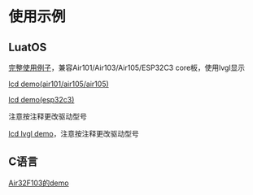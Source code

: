 # 使用示例

## LuatOS

[完整使用例子](https://gitee.com/openLuat/LuatOS/tree/master/script/turnkey/lcd-0.96-lvgl)，兼容Air101/Air103/Air105/ESP32C3 core板，使用lvgl显示

[lcd demo(air101/air105/air105)](https://gitee.com/openLuat/LuatOS/tree/master/demo/lcd)

[lcd demo(esp32c3)](https://gitee.com/dreamcmi/LuatOS-ESP32/tree/master/demo/lcd)

注意按注释更改驱动型号

[lcd lvgl demo](https://gitee.com/openLuat/LuatOS/tree/master/demo/lvgl)，注意按注释更改驱动型号

## C语言

[Air32F103的demo](https://gitee.com/openLuat/luatos-soc-air32f103/tree/master/ModuleDemo/SPI/SPI_Air10x_LCD)
